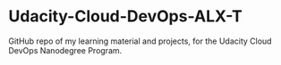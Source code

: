 # Udacity-Cloud-DevOps-ALX-T
GitHub repo of my learning material and projects, for the Udacity Cloud DevOps Nanodegree Program.
